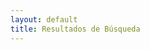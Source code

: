 ```yaml
---
layout: default
title: Resultados de Búsqueda
---
```


  <div id="search-results" class="list-group list-group-flush"></div>
  <script>
    window.store = {
      {% for collection in site.collections %}
        {% assign name = collection.label %}
        {% assign name_url = name | replace: ' ','-' %}
        {% for entry in site.[name] %}
          "{{ entry.url | slugify }}": {
            "tags": [{% for e in entry.tags%} "{{e}}",{% endfor %}""],
            "title": "{{ entry.title | xml_escape }}",
            "author": "{{ entry.author | xml_escape }}",
            "category": "{{ entry.category | xml_escape }}",
            "content": {{ entry.content | strip_html | truncatewords: 20| strip_newlines | jsonify }},
            "url": "{{site.baseurl}}{{ entry.url | xml_escape }}",
            "position": "{{forloop.index}} de {{forloop.length}}"
          },
        {% endfor %}
      {% endfor %}    
    };
console.log(window.store)
  </script>
   <!-- buscador -->
    <script defer src="{{ '/assets/js/lunr.min.js' | relative_url }}"></script>
    <script defer src="{{ '/assets/js/search.js' | relative_url }}"></script>
